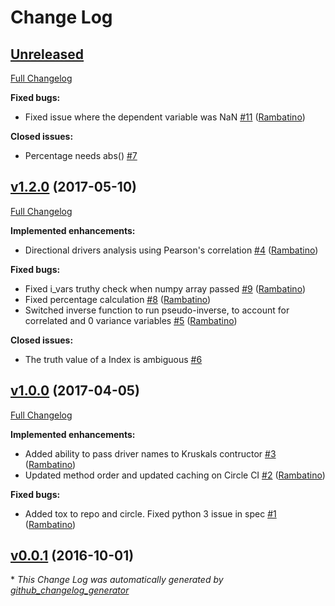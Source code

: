 # Change Log

## [Unreleased](https://github.com/Rambatino/Kruskals/tree/HEAD)

[Full Changelog](https://github.com/Rambatino/Kruskals/compare/v1.2.0...HEAD)

**Fixed bugs:**

- Fixed issue where the dependent variable was NaN [\#11](https://github.com/Rambatino/Kruskals/pull/11) ([Rambatino](https://github.com/Rambatino))

**Closed issues:**

- Percentage needs abs\(\) [\#7](https://github.com/Rambatino/Kruskals/issues/7)

## [v1.2.0](https://github.com/Rambatino/Kruskals/tree/v1.2.0) (2017-05-10)
[Full Changelog](https://github.com/Rambatino/Kruskals/compare/v1.0.0...v1.2.0)

**Implemented enhancements:**

- Directional drivers analysis using Pearson's correlation [\#4](https://github.com/Rambatino/Kruskals/pull/4) ([Rambatino](https://github.com/Rambatino))

**Fixed bugs:**

- Fixed i\_vars truthy check when numpy array passed [\#9](https://github.com/Rambatino/Kruskals/pull/9) ([Rambatino](https://github.com/Rambatino))
- Fixed percentage calculation [\#8](https://github.com/Rambatino/Kruskals/pull/8) ([Rambatino](https://github.com/Rambatino))
- Switched inverse function to run pseudo-inverse, to account for correlated and 0 variance variables [\#5](https://github.com/Rambatino/Kruskals/pull/5) ([Rambatino](https://github.com/Rambatino))

**Closed issues:**

- The truth value of a Index is ambiguous [\#6](https://github.com/Rambatino/Kruskals/issues/6)

## [v1.0.0](https://github.com/Rambatino/Kruskals/tree/v1.0.0) (2017-04-05)
[Full Changelog](https://github.com/Rambatino/Kruskals/compare/v0.0.1...v1.0.0)

**Implemented enhancements:**

- Added ability to pass driver names to Kruskals contructor [\#3](https://github.com/Rambatino/Kruskals/pull/3) ([Rambatino](https://github.com/Rambatino))
- Updated method order and updated caching on Circle CI [\#2](https://github.com/Rambatino/Kruskals/pull/2) ([Rambatino](https://github.com/Rambatino))

**Fixed bugs:**

- Added tox to repo and circle. Fixed python 3 issue in spec [\#1](https://github.com/Rambatino/Kruskals/pull/1) ([Rambatino](https://github.com/Rambatino))

## [v0.0.1](https://github.com/Rambatino/Kruskals/tree/v0.0.1) (2016-10-01)


\* *This Change Log was automatically generated by [github_changelog_generator](https://github.com/skywinder/Github-Changelog-Generator)*